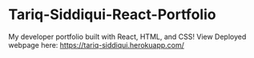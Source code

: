# Tariq-Siddiqui-React-Portfolio

My developer portfolio built with React, HTML, and CSS! View Deployed webpage here: https://tariq-siddiqui.herokuapp.com/
